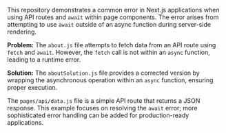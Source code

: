 This repository demonstrates a common error in Next.js applications when using API routes and `await` within page components.  The error arises from attempting to use `await` outside of an async function during server-side rendering.

**Problem:** The `about.js` file attempts to fetch data from an API route using `fetch` and `await`. However, the `fetch` call is not within an `async` function, leading to a runtime error.

**Solution:** The `aboutSolution.js` file provides a corrected version by wrapping the asynchronous operation within an `async` function, ensuring proper execution.

The `pages/api/data.js` file is a simple API route that returns a JSON response. This example focuses on resolving the `await` error;  more sophisticated error handling can be added for production-ready applications.